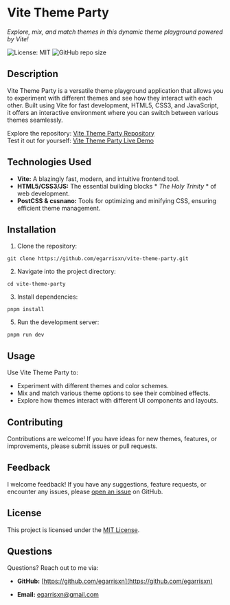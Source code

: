 # Vite Theme Party

_Explore, mix, and match themes in this dynamic theme playground powered by Vite!_

![License: MIT](https://img.shields.io/badge/License-MIT-yellow.svg) ![GitHub repo size](https://img.shields.io/github/repo-size/egarrisxn/vite-theme-party)

## Description

Vite Theme Party is a versatile theme playground application that allows you to experiment with different themes and see how they interact with each other. Built using Vite for fast development, HTML5, CSS3, and JavaScript, it offers an interactive environment where you can switch between various themes seamlessly.

Explore the repository: [Vite Theme Party Repository](https://github.com/egarrisxn/vite-theme-party)<br/>
Test it out for yourself: [Vite Theme Party Live Demo](https://vite-theme-party.netlify.app/)

## Technologies Used

- **Vite:** A blazingly fast, modern, and intuitive frontend tool.
- **HTML5/CSS3/JS:** The essential building blocks * _The Holy Trinity_ * of web development.
- **PostCSS & cssnano:** Tools for optimizing and minifying CSS, ensuring efficient theme management.

## Installation

1. Clone the repository:
```
git clone https://github.com/egarrisxn/vite-theme-party.git
```
2. Navigate into the project directory:
```
cd vite-theme-party
```
3. Install dependencies:
```
pnpm install
```
5. Run the development server:
```
pnpm run dev
```

## Usage

Use Vite Theme Party to:

- Experiment with different themes and color schemes.
- Mix and match various theme options to see their combined effects.
- Explore how themes interact with different UI components and layouts.

## Contributing

Contributions are welcome! If you have ideas for new themes, features, or improvements, please submit issues or pull requests.

## Feedback

I welcome feedback! If you have any suggestions, feature requests, or encounter any issues, please [open an issue](https://github.com/egarrisxn/vite-theme-party/issues) on GitHub.

## License

This project is licensed under the [MIT License](LICENSE).

## Questions

Questions? Reach out to me via:

- **GitHub:** [https://github.com/egarrisxn](https://github.com/egarrisxn)

- **Email:** egarrisxn@gmail.com
